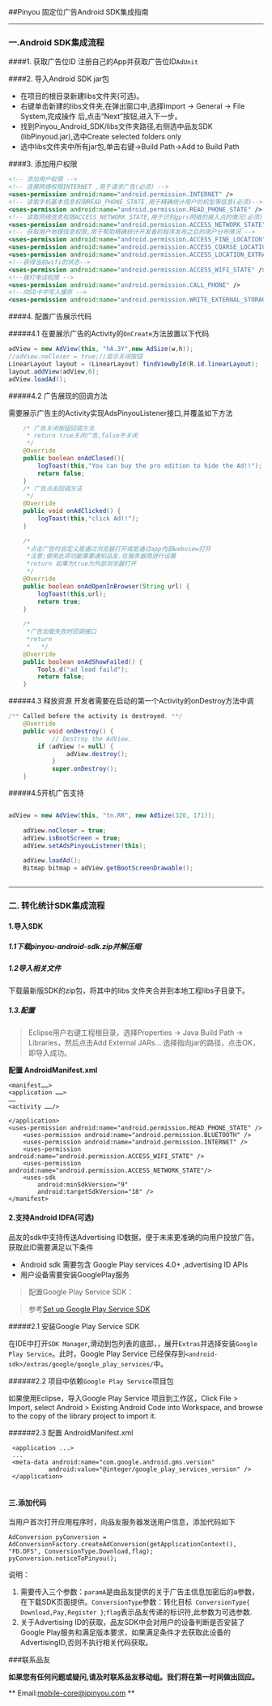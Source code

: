 ##Pinyou 固定位广告Android SDK集成指南

----

### 一.Android SDK集成流程

####1. 获取广告位ID
注册自己的App并获取广告位ID`AdUnit`

####2. 导入Android SDK jar包

* 在项目的根目录新建libs文件夹(可选)。
* 右键单击新建的libs文件夹,在弹出窗口中,选择Import -> General -> File System,完成操作 后,点击“Next”按钮,进入下一步。
* 找到Pinyou_Android_SDK/libs文件夹路径,右侧选中品友SDK (libPinyoud.jar),选中Create selected folders only
* 选中libs文件夹中所有jar包,单击右键->Build Path->Add to Build Path


####3. 添加用户权限

``` xml
<!-- 添加用户权限 --><!-- 连接网络权限INTERNET ,用于请求广告(必须) --><uses-permission android:name="android.permission.INTERNET" /><!-- 读取手机基本信息权限READ_PHONE_STATE,用于精确统计用户的机型等信息(必须)--><uses-permission android:name="android.permission.READ_PHONE_STATE" /><!-- 读取网络信息权限ACCESS_NETWORK_STATE,用于识别gprs网络的接入点的情况(必须) --><uses-permission android:name="android.permission.ACCESS_NETWORK_STATE" /><!-- 获取用户地理信息权限,用于帮助精确统计开发者的程序发布之后的用户分布情况 --><uses-permission android:name="android.permission.ACCESS_FINE_LOCATION" /> 
<uses-permission android:name="android.permission.ACCESS_COARSE_LOCATION" /><uses-permission android:name="android.permission.ACCESS_LOCATION_EXTRA_COMMANDS" /><!--获得当前wifi的状态--> 
<uses-permission android:name="android.permission.ACCESS_WIFI_STATE" /><!--拨打电话权限 --><uses-permission android:name="android.permission.CALL_PHONE" /> 
<!--向SD卡中写入缓存 -->
<uses-permission android:name="android.permission.WRITE_EXTERNAL_STORAGE" />```

####4. 配置广告展示代码

#####4.1 在要展示广告的Activity的`OnCreate`方法放置以下代码

``` java
adView = new AdView(this, "hA.3Y",new AdSize(w,h));
//adView.noCloser = true;//显示关闭按钮
LinearLayout layout = (LinearLayout) findViewById(R.id.linearLayout);
layout.addView(adView,0);
adView.loadAd();
```

#####4.2 广告展现的回调方法
  
需要展示广告主的Activity实现AdsPinyouListener接口,并覆盖如下方法

``` java
	/* 广告关闭按钮回调方法
	 * return true关闭广告,false不关闭
	 */
	@Override
	public boolean onAdClosed(){
		logToast(this,"You can buy the pro edition to hide the Ad!!");
		return false;
	}
	/* 广告点击回调方法
	 */
	@Override
	public void onAdClicked() {
		logToast(this,"click Ad!!");
	}
	
	/*
	 *点击广告时自定义是通过浏览器打开或是通过app内部webview打开
	 *注意:使用此项功能需要通知品友.在服务器商进行设置
	 *return 如果为true为外部浏览器打开
	 */
	@Override
	public boolean onAdOpenInBrowser(String url) {
		logToast(this,url);
		return true;
	}
	
	/*
	 *广告加载失败时回调接口
	 *return 
	 *	 */
	@Override
	public boolean onAdShowFailed() {
		Tools.d("ad load faild");
		return false;
	}
``` 

#####4.3 释放资源
开发者需要在启动的第一个Activity的onDestroy方法中调

``` java
/** Called before the activity is destroyed. **/
  	@Override
  	public void onDestroy() {
    		// Destroy the AdView.
		if (adView != null) {
    			adView.destroy();
    		}
    		super.onDestroy();
  	}
```

#####4.5开机广告支持
``` java

adView = new AdView(this, "tn.RR", new AdSize(320, 171));
		
	adView.noCloser = true;
	adView.isBootScreen = true;
	adView.setAdsPinyouListener(this);
		
	adView.loadAd();
	Bitmap bitmap = adView.getBootScreenDrawable();
	    
```
----

### 二. 转化统计SDK集成流程

#### 1.导入SDK

##### 1.1下载pinyou-android-sdk.zip并解压缩

##### 1.2导入相关文件

 下载最新版SDK的zip包，将其中的libs 文件夹合并到本地工程libs子目录下。

##### 1.3.配置
>Eclipse用户右键工程根目录，选择Properties -> Java Build Path -> Libraries，然后点击Add External JARs... 选择指向jar的路径，点击OK，即导入成功。

**配置 AndroidManifest.xml**

```
<manifest……>
<application ……>
……
<activity ……/>

</application>
<uses-permission android:name="android.permission.READ_PHONE_STATE" />
    <uses-permission android:name="android.permission.BLUETOOTH" />
    <uses-permission android:name="android.permission.INTERNET" />
    <uses-permission android:name="android.permission.ACCESS_WIFI_STATE" />
    <uses-permission android:name="android.permission.ACCESS_NETWORK_STATE"/>
    <uses-sdk
        android:minSdkVersion="9"
        android:targetSdkVersion="18" />
</manifest>

```
#### 2.支持Android IDFA(可选)

品友的sdk中支持传送Advertising ID数据，便于未来更准确的向用户投放广告。获取此ID需要满足以下条件
    
 - Android sdk 需要包含  Google Play services 4.0+ ,advertising ID APIs 
 - 用户设备需要安装GooglePlay服务

> 配置Google Play Service SDK：
    
> 参考[Set up Google Play Service SDK](http://developer.android.com/google/play-services/setup.html)
 
#####2.1 安装Google Play Service SDK
 
 在IDE中打开`SDK Manager`,滑动到包列表的底部，，展开`Extras`并选择安装`Google Play Service`。此时，Google Play Service 已经保存到`<android-sdk>/extras/google/google_play_services/`中。
 
######2.2 项目中依赖`Google Play Service`项目包
 
 如果使用Eclipse，导入Google Play Service 项目到工作区，Click File > Import, select Android > Existing Android Code into Workspace, and browse to the copy of the library project to import it.

######2.3 配置 AndroidManifest.xml
 
 
```
 <application ...>
 ...
 <meta-data android:name="com.google.android.gms.version"
           android:value="@integer/google_play_services_version" />
 </application>
 
```

#### 三.添加代码

当用户首次打开应用程序时，向品友服务器发送用户信息，添加代码如下

```
AdConversion pyConversion = AdConversionFactory.createAdConversion(getApplicationContext(), "FD.DFS", ConversionType.Download,flag);
pyConversion.noticeToPinyou();
```

说明：

1. 需要传入三个参数：`paramA`是由品友提供的关于广告主信息加密后的a参数，在下载SDK页面提供。`ConversionType`参数：转化目标` ConversionType{
        Download,Pay,Register
    }`;`flag`表示品友传递的标识符,此参数为可选参数.
2. 关于Advertising ID的获取，品友SDK中会对用户的设备判断是否安装了Google Play服务和满足版本要求，如果满足条件才去获取此设备的AdvertisingID,否则不执行相关代码获取。



###联系品友**如果您有任何问题或疑问,请及时联系品友移动组。我们将在第一时间做出回应。**** Email:mobile-core@ipinyou.com **
